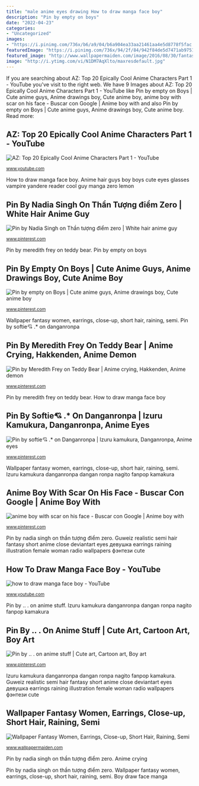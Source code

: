 ```yaml
---
title: "male anime eyes drawing How to draw manga face boy"
description: "Pin by empty on boys"
date: "2022-04-23"
categories:
- "Uncategorized"
images:
- "https://i.pinimg.com/736x/b6/a9/04/b6a904ea33aa21461aa4e5d8778f5fac.jpg"
featuredImage: "https://i.pinimg.com/736x/94/2f/84/942f84de5d7471ab9751f2ba86e63b60.jpg"
featured_image: "http://www.wallpapermaiden.com/image/2016/08/30/fantasy-women-earrings-close-up-short-hair-raining-semi-realistic-fantasy-5156-resized.png"
image: "http://i.ytimg.com/vi/N1DM7AqXlto/maxresdefault.jpg"
---
```


If you are searching about AZ: Top 20 Epically Cool Anime Characters Part 1 - YouTube you've visit to the right web. We have 9 Images about AZ: Top 20 Epically Cool Anime Characters Part 1 - YouTube like Pin by empty on Boys | Cute anime guys, Anime drawings boy, Cute anime boy, anime boy with scar on his face - Buscar con Google | Anime boy with and also Pin by empty on Boys | Cute anime guys, Anime drawings boy, Cute anime boy. Read more:

## AZ: Top 20 Epically Cool Anime Characters Part 1 - YouTube

![AZ: Top 20 Epically Cool Anime Characters Part 1 - YouTube](http://i1.ytimg.com/vi/094FT4q9vTU/maxresdefault.jpg "Anime boy with scar on his face")

<small>www.youtube.com</small>

How to draw manga face boy. Anime hair guys boy boys cute eyes glasses vampire yandere reader cool guy manga zero lemon

## Pin By Nadia Singh On Thần Tượng điểm Zero | White Hair Anime Guy

![Pin by Nadia Singh on Thần tượng điểm zero | White hair anime guy](https://i.pinimg.com/736x/18/2d/f8/182df8325b1718d459e984b6eccacc5a.jpg "Pin by nadia singh on thần tượng điểm zero")

<small>www.pinterest.com</small>

Pin by meredith frey on teddy bear. Pin by empty on boys

## Pin By Empty On Boys | Cute Anime Guys, Anime Drawings Boy, Cute Anime Boy

![Pin by empty on Boys | Cute anime guys, Anime drawings boy, Cute anime boy](https://i.pinimg.com/736x/0f/2f/6a/0f2f6a059d8c1c1831c5eb6ada228a5a.jpg "Guweiz realistic semi hair fantasy short anime close deviantart eyes девушка earrings raining illustration female woman radio wallpapers фэнтези cute")

<small>www.pinterest.com</small>

Wallpaper fantasy women, earrings, close-up, short hair, raining, semi. Pin by softie💘 .* on danganronpa

## Pin By Meredith Frey On Teddy Bear | Anime Crying, Hakkenden, Anime Demon

![Pin by Meredith Frey on Teddy Bear | Anime crying, Hakkenden, Anime demon](https://i.pinimg.com/736x/94/2f/84/942f84de5d7471ab9751f2ba86e63b60.jpg "Anime crying")

<small>www.pinterest.com</small>

Pin by meredith frey on teddy bear. How to draw manga face boy

## Pin By Softie💘 .* On Danganronpa | Izuru Kamukura, Danganronpa, Anime Eyes

![Pin by softie💘 .* on Danganronpa | Izuru kamukura, Danganronpa, Anime eyes](https://i.pinimg.com/736x/03/3d/b2/033db201483c3603337904aa94ece7a6.jpg "Pin by nadia singh on thần tượng điểm zero")

<small>www.pinterest.com</small>

Wallpaper fantasy women, earrings, close-up, short hair, raining, semi. Izuru kamukura danganronpa dangan ronpa nagito fanpop kamakura

## Anime Boy With Scar On His Face - Buscar Con Google | Anime Boy With

![anime boy with scar on his face - Buscar con Google | Anime boy with](https://i.pinimg.com/736x/74/0c/b2/740cb2215283e5b446d2c38b1ee2d3ba.jpg "Anime crying")

<small>www.pinterest.com</small>

Pin by nadia singh on thần tượng điểm zero. Guweiz realistic semi hair fantasy short anime close deviantart eyes девушка earrings raining illustration female woman radio wallpapers фэнтези cute

## How To Draw Manga Face Boy - YouTube

![how to draw manga face boy - YouTube](http://i.ytimg.com/vi/N1DM7AqXlto/maxresdefault.jpg "How to draw manga face boy")

<small>www.youtube.com</small>

Pin by .. . on anime stuff. Izuru kamukura danganronpa dangan ronpa nagito fanpop kamakura

## Pin By .. . On Anime Stuff | Cute Art, Cartoon Art, Boy Art

![Pin by .. . on anime stuff | Cute art, Cartoon art, Boy art](https://i.pinimg.com/736x/b6/a9/04/b6a904ea33aa21461aa4e5d8778f5fac.jpg "Pin by softie💘 .* on danganronpa")

<small>www.pinterest.com</small>

Izuru kamukura danganronpa dangan ronpa nagito fanpop kamakura. Guweiz realistic semi hair fantasy short anime close deviantart eyes девушка earrings raining illustration female woman radio wallpapers фэнтези cute

## Wallpaper Fantasy Women, Earrings, Close-up, Short Hair, Raining, Semi

![Wallpaper Fantasy Women, Earrings, Close-up, Short Hair, Raining, Semi](http://www.wallpapermaiden.com/image/2016/08/30/fantasy-women-earrings-close-up-short-hair-raining-semi-realistic-fantasy-5156-resized.png "Anime hair guys boy boys cute eyes glasses vampire yandere reader cool guy manga zero lemon")

<small>www.wallpapermaiden.com</small>

Pin by nadia singh on thần tượng điểm zero. Anime crying

Pin by nadia singh on thần tượng điểm zero. Wallpaper fantasy women, earrings, close-up, short hair, raining, semi. Boy draw face manga
